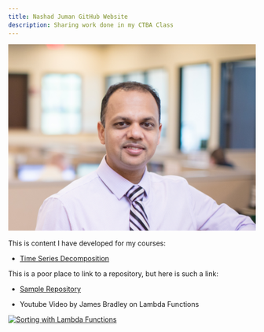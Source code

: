 ```yaml
---
title: Nashad Juman GitHub Website
description: Sharing work done in my CTBA Class
---
```


![My Picture](/pics/NJ_Office.jpg)

This is content I have developed for my courses:

- [Time Series Decomposition](/TimeSeries/index.md)

This is a poor place to link to a repository, but here is such a link:
- [Sample Repository](https://github.com/nashadjuman/sample)

- Youtube Video by James Bradley on Lambda Functions

[![Sorting with Lambda Functions](https://img.youtube.com/vi/UmUiu59e17Q/0.jpg)](http://www.youtube.com/watch?v=UmUiu59e17Q)
